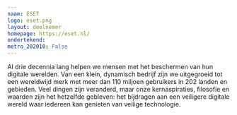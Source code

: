 ```yaml
---
naam: ESET
logo: eset.png
layout: deelnemer
homepage: https://eset.nl/
ondertekend: 
metro_202010: False
---
```

Al drie decennia lang helpen we mensen met het beschermen van hun digitale werelden. Van een klein, dynamisch bedrijf zijn we uitgegroeid tot een wereldwijd merk met meer dan 110 miljoen gebruikers in 202 landen en gebieden. Veel dingen zijn veranderd, maar onze kernaspiraties, filosofie en waarden zijn het hetzelfde gebleven: het bijdragen aan een veiligere digitale wereld waar iedereen kan genieten van veilige technologie.